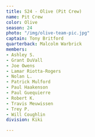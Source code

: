 ```yaml
---
title: S24 - Olive (Pit Crew)
name: Pit Crew
color: Olive
season: 24
photo: "/img/olive-team-pic.jpg"
captain: Tony Britford
quarterback: Malcolm Warbrick
members:
- Ashley S.
- Grant DuVall
- Joe Owens
- Lamar Riotta-Rogers
- Nolan L.
- Patrick Mulford
- Paul Haakenson
- Paul Guequierre
- Robert K.
- Travis Meuwissen
- Trey P.
- Will Coughlin
division: Kiki

---
```

